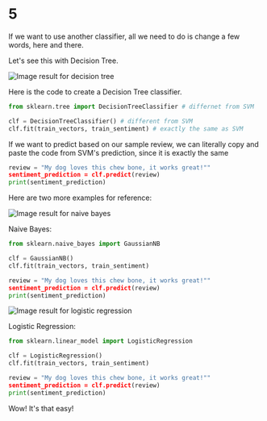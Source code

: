 # 5

If we want to use another classifier, all we need to do is change a few words, here and there.

Let's see this with Decision Tree.

![Image result for decision tree](https://upload.wikimedia.org/wikipedia/commons/thumb/2/25/Simple_decision_tree.svg/1131px-Simple_decision_tree.svg.png)

Here is the code to create a Decision Tree classifier.

```python
from sklearn.tree import DecisionTreeClassifier # differnet from SVM

clf = DecisionTreeClassifier() # different from SVM
clf.fit(train_vectors, train_sentiment) # exactly the same as SVM
```

If we want to predict based on our sample review, we can literally copy and paste the code from SVM's prediction, since it is exactly the same

```python
review = "My dog loves this chew bone, it works great!""
sentiment_prediction = clf.predict(review)
print(sentiment_prediction)
```

Here are two more examples for reference:

![Image result for naive bayes](https://upload.wikimedia.org/wikipedia/commons/1/18/Bayes%27_Theorem_MMB_01.jpg)

Naive Bayes:

```python
from sklearn.naive_bayes import GaussianNB

clf = GaussianNB()
clf.fit(train_vectors, train_sentiment)

review = "My dog loves this chew bone, it works great!""
sentiment_prediction = clf.predict(review)
print(sentiment_prediction)
```

![Image result for logistic regression](https://upload.wikimedia.org/wikipedia/commons/6/6d/Exam_pass_logistic_curve.jpeg)

Logistic Regression:

```python
from sklearn.linear_model import LogisticRegression

clf = LogisticRegression()
clf.fit(train_vectors, train_sentiment)

review = "My dog loves this chew bone, it works great!""
sentiment_prediction = clf.predict(review)
print(sentiment_prediction)
```

Wow! It's that easy!

